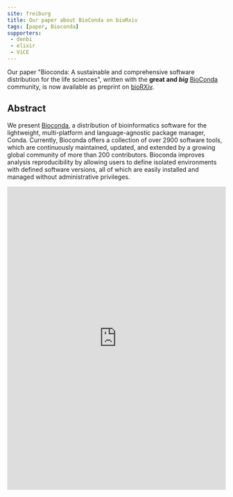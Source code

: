 ```yaml
---
site: freiburg
title: Our paper about BioConda on bioRxiv
tags: [paper, Bioconda]
supporters:
 - denbi
 - elixir
 - ViCE
---
```


Our paper "Bioconda: A sustainable and comprehensive software distribution for the life sciences", written with the **great and *big*** [BioConda](https://bioconda.github.io/) community, is now available as preprint on [bioRXiv](https://www.biorxiv.org/content/early/2017/10/21/207092).

## Abstract

We present [Bioconda](https://bioconda.github.io), a distribution of bioinformatics software for the lightweight, multi-platform and language-agnostic package manager, Conda. Currently, Bioconda offers a collection of over 2900 software tools, which are continuously maintained, updated, and extended by a growing global community of more than 200 contributors. Bioconda improves analysis reproducibility by allowing users to define isolated environments with defined software versions, all of which are easily installed and managed without administrative privileges.

<embed src="https://www.biorxiv.org/content/biorxiv/early/2017/10/21/207092.full.pdf" width="100%" height="700" type='application/pdf'>
